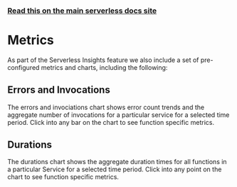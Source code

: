 <!--
title: Serverless Dashboard - Metrics
menuText: Metrics
layout: Doc
-->

<!-- DOCS-SITE-LINK:START automatically generated  -->

### [Read this on the main serverless docs site](https://www.serverless.com/framework/docs/dashboard/monitoring/metrics/)

<!-- DOCS-SITE-LINK:END -->

# Metrics

As part of the Serverless Insights feature we also include a set of pre-configured metrics and charts, including the following:

## Errors and Invocations

The errors and invociations chart shows error count trends and the aggregate number of invocations for a particular service for a selected time period. Click into any bar on the chart to see function specific metrics.

## Durations

The durations chart shows the aggregate duration times for all functions in a particular Service for a selected time period. Click into any point on the chart to see function specific metrics.
